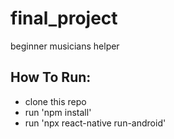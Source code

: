 # final_project
beginner musicians helper

<h2>How To Run:</h2>
<ul>
    <li>clone this repo</li>
    <li>run 'npm install'</li>
    <li>run 'npx react-native run-android'</li>
</ul>
